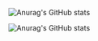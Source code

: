 
![Anurag's GitHub stats](https://github-readme-stats.vercel.app/api?username=RamonRossaDePaula&hide=contribs,prs&theme=chartreuse-dark)

![Anurag's GitHub stats](https://github-readme-stats.vercel.app/api?username=RamonRossaDePaula&hide=contribs,prs&title_color=ffffff&bg_color=DEG,041C0E,041C0E,006400,006400,7F9D00,FFD700,6495ED,FFD700,7F9D00,006400,006400,041C0E,041C0E)
